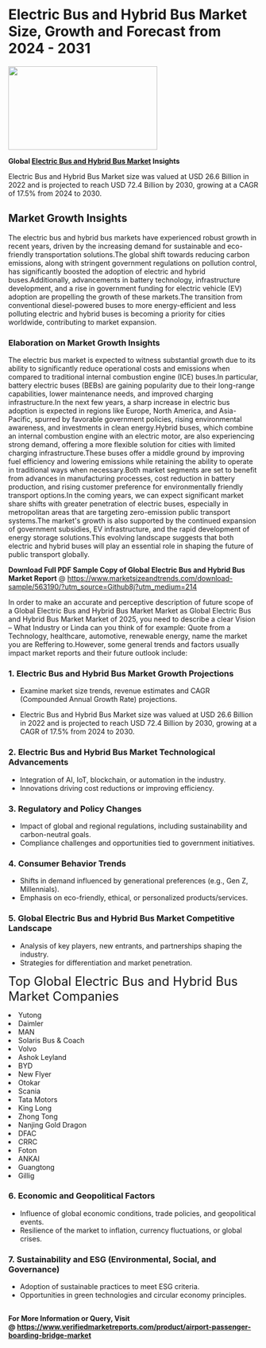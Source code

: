 <H1>Electric Bus and Hybrid Bus Market Size, Growth and Forecast from 2024 - 2031</H1><img class="aligncenter size-medium wp-image-584254" src="https://thirdeyenews.in/wp-content/uploads/2024/09/Global-Market-Research-300x168.jpeg" alt="" width="300" height="168" /><p><strong>Global&nbsp;<a href="https://www.marketsizeandtrends.com/download-sample/563190/?utm_source=Github8j?utm_medium=214">Electric Bus and Hybrid Bus Market</a> Insights</strong></p><p>Electric Bus and Hybrid Bus Market size was valued at USD 26.6 Billion in 2022 and is projected to reach USD 72.4 Billion by 2030, growing at a CAGR of 17.5% from 2024 to 2030.</p><p><h2>Market Growth Insights</h2> The electric bus and hybrid bus markets have experienced robust growth in recent years, driven by the increasing demand for sustainable and eco-friendly transportation solutions.The global shift towards reducing carbon emissions, along with stringent government regulations on pollution control, has significantly boosted the adoption of electric and hybrid buses.Additionally, advancements in battery technology, infrastructure development, and a rise in government funding for electric vehicle (EV) adoption are propelling the growth of these markets.The transition from conventional diesel-powered buses to more energy-efficient and less polluting electric and hybrid buses is becoming a priority for cities worldwide, contributing to market expansion. <h3>Elaboration on Market Growth Insights</h3> The electric bus market is expected to witness substantial growth due to its ability to significantly reduce operational costs and emissions when compared to traditional internal combustion engine (ICE) buses.In particular, battery electric buses (BEBs) are gaining popularity due to their long-range capabilities, lower maintenance needs, and improved charging infrastructure.In the next few years, a sharp increase in electric bus adoption is expected in regions like Europe, North America, and Asia-Pacific, spurred by favorable government policies, rising environmental awareness, and investments in clean energy.Hybrid buses, which combine an internal combustion engine with an electric motor, are also experiencing strong demand, offering a more flexible solution for cities with limited charging infrastructure.These buses offer a middle ground by improving fuel efficiency and lowering emissions while retaining the ability to operate in traditional ways when necessary.Both market segments are set to benefit from advances in manufacturing processes, cost reduction in battery production, and rising customer preference for environmentally friendly transport options.In the coming years, we can expect significant market share shifts with greater penetration of electric buses, especially in metropolitan areas that are targeting zero-emission public transport systems.The market's growth is also supported by the continued expansion of government subsidies, EV infrastructure, and the rapid development of energy storage solutions.This evolving landscape suggests that both electric and hybrid buses will play an essential role in shaping the future of public transport globally.</p><p><span class=""><strong>Download Full PDF Sample Copy of Global Electric Bus and Hybrid Bus Market Report</strong> @ <a href="https://www.marketsizeandtrends.com/download-sample/563190/?utm_source=Github8j?utm_medium=214" target="_blank">https://www.marketsizeandtrends.com/download-sample/563190/?utm_source=Github8j?utm_medium=214</a></span></p><p>In order to make an accurate and perceptive description of future scope of a Global&nbsp;Electric Bus and Hybrid Bus Market Market as Global&nbsp;Electric Bus and Hybrid Bus Market Market of 2025, you need to describe a clear Vision &ndash; What Industry or Linda can you think of for example: Quote from a Technology, healthcare, automotive, renewable energy, name the market you are Reffering to.However, some general trends and factors usually impact market reports and their future outlook include:</p><h3>1.&nbsp;<strong>Electric Bus and Hybrid Bus Market Growth Projections</strong></h3><ul><li>Examine market size trends, revenue estimates and CAGR (Compounded Annual Growth Rate) projections.</li><li><p>Electric Bus and Hybrid Bus Market size was valued at USD 26.6 Billion in 2022 and is projected to reach USD 72.4 Billion by 2030, growing at a CAGR of 17.5% from 2024 to 2030.</p></li></ul><h3>2.&nbsp;<strong>Electric Bus and Hybrid Bus Market Technological Advancements</strong></h3><ul><li>Integration of AI, IoT, blockchain, or automation in the industry.</li><li>Innovations driving cost reductions or improving efficiency.</li></ul><h3>3.&nbsp;<strong>Regulatory and Policy Changes</strong></h3><ul><li>Impact of global and regional regulations, including sustainability and carbon-neutral goals.</li><li>Compliance challenges and opportunities tied to government initiatives.</li></ul><h3>4.&nbsp;<strong>Consumer Behavior Trends</strong></h3><ul><li>Shifts in demand influenced by generational preferences (e.g., Gen Z, Millennials).</li><li>Emphasis on eco-friendly, ethical, or personalized products/services.</li></ul><h3>5.&nbsp;<strong>Global Electric Bus and Hybrid Bus Market Competitive Landscape</strong></h3><ul><li>Analysis of key players, new entrants, and partnerships shaping the industry.</li><li>Strategies for differentiation and market penetration.</li></ul><p data-pm-slice="1 1 []"><span style="color: inherit; font-family: inherit; font-size: 25px;">Top Global Electric Bus and Hybrid Bus Market Companies</span></p><div class="" data-test-id=""><p><li>Yutong</li><li> Daimler</li><li> MAN</li><li> Solaris Bus & Coach</li><li> Volvo</li><li> Ashok Leyland</li><li> BYD</li><li> New Flyer</li><li> Otokar</li><li> Scania</li><li> Tata Motors</li><li> King Long</li><li> Zhong Tong</li><li> Nanjing Gold Dragon</li><li> DFAC</li><li> CRRC</li><li> Foton</li><li> ANKAI</li><li> Guangtong</li><li> Gillig</li></p></div><h3>6.&nbsp;<strong>Economic and Geopolitical Factors</strong></h3><ul><li>Influence of global economic conditions, trade policies, and geopolitical events.</li><li>Resilience of the market to inflation, currency fluctuations, or global crises.</li></ul><h3>7.&nbsp;<strong>Sustainability and ESG (Environmental, Social, and Governance)</strong></h3><ul><li>Adoption of sustainable practices to meet ESG criteria.</li><li>Opportunities in green technologies and circular economy principles.</li></ul><h2><strong style="font-size: 14px;">For More Information or Query, Visit @&nbsp;</strong><a style="background-color: #ffffff; font-size: 14px;" href="https://www.marketsizeandtrends.com/report/electric-bus-and-hybrid-bus-market/" target="_blank">https://www.verifiedmarketreports.com/product/airport-passenger-boarding-bridge-market</a></h2>